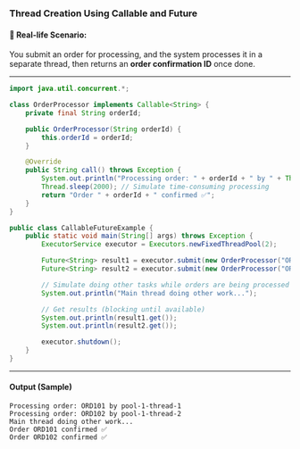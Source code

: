 ### **Thread Creation Using Callable and Future**

#### 🧠 Real-life Scenario:

You submit an order for processing, and the system processes it in a separate thread, then returns an **order confirmation ID** once done.

---

```java
import java.util.concurrent.*;

class OrderProcessor implements Callable<String> {
    private final String orderId;

    public OrderProcessor(String orderId) {
        this.orderId = orderId;
    }

    @Override
    public String call() throws Exception {
        System.out.println("Processing order: " + orderId + " by " + Thread.currentThread().getName());
        Thread.sleep(2000); // Simulate time-consuming processing
        return "Order " + orderId + " confirmed ✅";
    }
}

public class CallableFutureExample {
    public static void main(String[] args) throws Exception {
        ExecutorService executor = Executors.newFixedThreadPool(2);

        Future<String> result1 = executor.submit(new OrderProcessor("ORD101"));
        Future<String> result2 = executor.submit(new OrderProcessor("ORD102"));

        // Simulate doing other tasks while orders are being processed
        System.out.println("Main thread doing other work...");

        // Get results (blocking until available)
        System.out.println(result1.get());
        System.out.println(result2.get());

        executor.shutdown();
    }
}
```

---

#### **Output (Sample)**

```
Processing order: ORD101 by pool-1-thread-1
Processing order: ORD102 by pool-1-thread-2
Main thread doing other work...
Order ORD101 confirmed ✅
Order ORD102 confirmed ✅
```

